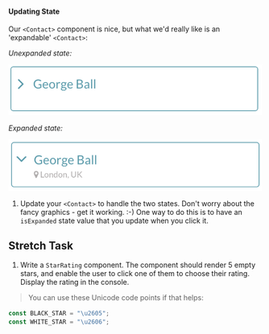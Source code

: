 
#### Updating State

Our `<Contact>` component is nice, but what we'd really like is an 'expandable' `<Contact>`:

*Unexpanded state:*

![Component in unexpanded state](images/component-in-unexpanded-state.png?raw=true)

*Expanded state:*

![Component in expanded state](images/component-in-expanded-state.png?raw=true)

1. Update your `<Contact>` to handle the two states. Don't worry about the fancy graphics - get it working. :-) One way to do this is to have an `isExpanded` state value that you update when you click it.

## Stretch Task

1. Write a `StarRating` component. The component should render 5 empty stars, and enable the user to click one of them to choose their rating. Display the rating in the console.

  > You can use these Unicode code points if that helps:

  ```js  
  const BLACK_STAR = "\u2605";
  const WHITE_STAR = "\u2606";
  ```
